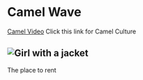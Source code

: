 <!DOCTYPE html>
<html>
<head>

<body>

<h1>Camel Wave</h1>
<p><a href="https://www.youtube.com/watch?v=6ll4-OiLn4E">Camel Video</a> Click this link for Camel Culture</p>
<h2> <img src="" alt="Girl with a jacket"></h2>
 <p>The place to rent</p>

</body>
</html>
 

